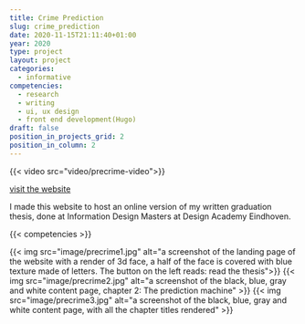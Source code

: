 ```yaml
---
title: Crime Prediction 
slug: crime_prediction
date: 2020-11-15T21:11:40+01:00
year: 2020
type: project
layout: project
categories:
  - informative
competencies:
  - research
  - writing
  - ui, ux design
  - front end development(Hugo)
draft: false
position_in_projects_grid: 2
position_in_column: 2
---
```

{{< video src="video/precrime-video">}}

[visit the website](https://crimeprediction.info)

I made this website to host an online version of my written graduation thesis, done at Information Design Masters at Design Academy Eindhoven. 

{{< competencies >}}

{{< img src="image/precrime1.jpg" alt="a screenshot of the landing page of the website with a render of 3d face, a half of the face is covered with blue texture made of letters. The button on the left reads: read the thesis">}}
{{< img src="image/precrime2.jpg" alt="a screenshot of the black, blue, gray and white content page, chapter 2: The prediction machine" >}}
{{< img src="image/precrime3.jpg" alt="a screenshot of the black, blue, gray and white content page, with all the chapter titles rendered" >}}


